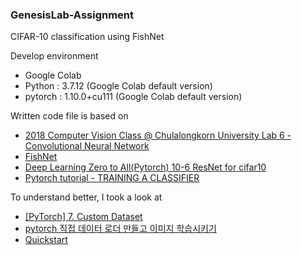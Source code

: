 ### GenesisLab-Assignment
CIFAR-10 classification using FishNet  
  
Develop environment
- Google Colab
- Python : 3.7.12 (Google Colab default version)
- pytorch : 1.10.0+cu111 (Google Colab default version)
  
Written code file is based on 
- [2018 Computer Vision Class @ Chulalongkorn University Lab 6 - Convolutional Neural Network](https://github.com/sapjunior/chulacv2018/blob/master/Lab%206%20-%20Convolutional%20Neural%20Network.ipynb)
- [FishNet](https://github.com/kevin-ssy/FishNet/tree/b968f0244827e11201471edd8a979bd85027b991)
- [Deep Learning Zero to All(Pytorch) 10-6 ResNet for cifar10](https://github.com/deeplearningzerotoall/PyTorch/blob/master/lab-10_6_2_Advance-CNN(ResNet_cifar10).ipynb)
- [Pytorch tutorial - TRAINING A CLASSIFIER](https://pytorch.org/tutorials/beginner/blitz/cifar10_tutorial.html?highlight=cifar)
  
To understand better, I took a look at
- [[PyTorch] 7. Custom Dataset](https://data-panic.tistory.com/21)
- [pytorch 직접 데이터 로더 만들고 이미지 학습시키기](https://www.kaeee.de/2021/04/29/pytorch-%EB%8D%B0%EC%9D%B4%ED%84%B0-%EB%A1%9C%EB%8D%94-%EB%A7%8C%EB%93%A4%EA%B8%B0.html#dataloader%EC%9D%98-%ED%95%84%EC%9A%94%EC%84%B1)
- [Quickstart](https://pytorch.org/tutorials/beginner/basics/quickstart_tutorial.html?highlight=cifar)
